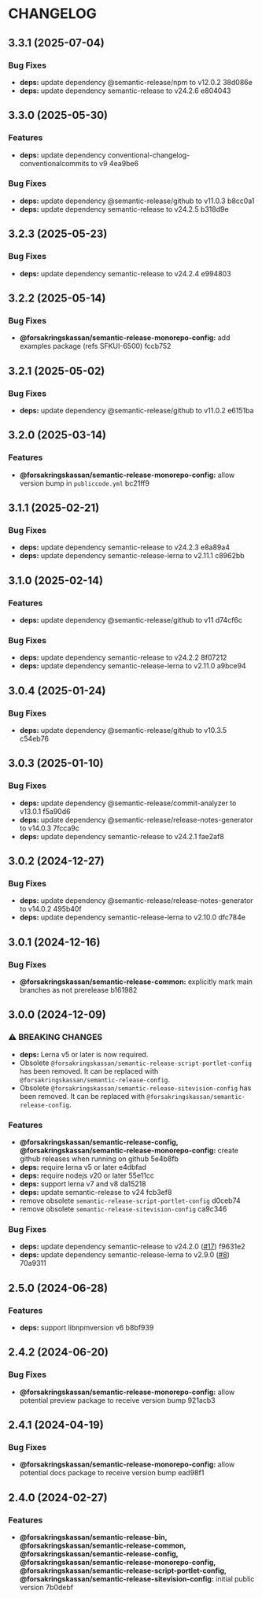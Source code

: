 # CHANGELOG

## 3.3.1 (2025-07-04)

### Bug Fixes

* **deps:** update dependency @semantic-release/npm to v12.0.2 38d086e
* **deps:** update dependency semantic-release to v24.2.6 e804043

## 3.3.0 (2025-05-30)

### Features

* **deps:** update dependency conventional-changelog-conventionalcommits to v9 4ea9be6

### Bug Fixes

* **deps:** update dependency @semantic-release/github to v11.0.3 b8cc0a1
* **deps:** update dependency semantic-release to v24.2.5 b318d9e

## 3.2.3 (2025-05-23)

### Bug Fixes

* **deps:** update dependency semantic-release to v24.2.4 e994803

## 3.2.2 (2025-05-14)

### Bug Fixes

* **@forsakringskassan/semantic-release-monorepo-config:** add examples package (refs SFKUI-6500) fccb752

## 3.2.1 (2025-05-02)

### Bug Fixes

* **deps:** update dependency @semantic-release/github to v11.0.2 e6151ba

## 3.2.0 (2025-03-14)

### Features

* **@forsakringskassan/semantic-release-monorepo-config:** allow version bump in `publiccode.yml` bc21ff9

## 3.1.1 (2025-02-21)

### Bug Fixes

* **deps:** update dependency semantic-release to v24.2.3 e8a89a4
* **deps:** update dependency semantic-release-lerna to v2.11.1 c8962bb

## 3.1.0 (2025-02-14)

### Features

* **deps:** update dependency @semantic-release/github to v11 d74cf6c

### Bug Fixes

* **deps:** update dependency semantic-release to v24.2.2 8f07212
* **deps:** update dependency semantic-release-lerna to v2.11.0 a9bce94

## 3.0.4 (2025-01-24)

### Bug Fixes

* **deps:** update dependency @semantic-release/github to v10.3.5 c54eb76

## 3.0.3 (2025-01-10)

### Bug Fixes

* **deps:** update dependency @semantic-release/commit-analyzer to v13.0.1 f5a90d6
* **deps:** update dependency @semantic-release/release-notes-generator to v14.0.3 7fcca9c
* **deps:** update dependency semantic-release to v24.2.1 fae2af8

## 3.0.2 (2024-12-27)

### Bug Fixes

* **deps:** update dependency @semantic-release/release-notes-generator to v14.0.2 495b40f
* **deps:** update dependency semantic-release-lerna to v2.10.0 dfc784e

## 3.0.1 (2024-12-16)

### Bug Fixes

* **@forsakringskassan/semantic-release-common:** explicitly mark main branches as not prerelease b161982

## 3.0.0 (2024-12-09)

### ⚠ BREAKING CHANGES

* **deps:** Lerna v5 or later is now required.
* Obsolete
`@forsakringskassan/semantic-release-script-portlet-config` has been removed. It can
be replaced with `@forsakringskassan/semantic-release-config`.
* Obsolete
`@forsakringskassan/semantic-release-sitevision-config` has been removed. It can
be replaced with `@forsakringskassan/semantic-release-config`.

### Features

* **@forsakringskassan/semantic-release-config, @forsakringskassan/semantic-release-monorepo-config:** create github releases when running on github 5e4b8fb
* **deps:** require lerna v5 or later e4dbfad
* **deps:** require nodejs v20 or later 55e11cc
* **deps:** support lerna v7 and v8 da15218
* **deps:** update semantic-release to v24 fcb3ef8
* remove obsolete `semantic-release-script-portlet-config` d0ceb74
* remove obsolete `semantic-release-sitevision-config` ca9c346

### Bug Fixes

* **deps:** update dependency semantic-release to v24.2.0 ([#17](undefined/Forsakringskassan/semantic-release-config/issues/17)) f9631e2
* **deps:** update dependency semantic-release-lerna to v2.9.0 ([#8](undefined/Forsakringskassan/semantic-release-config/issues/8)) 70a9311

## 2.5.0 (2024-06-28)


### Features

* **deps:** support libnpmversion v6 b8bf939

## 2.4.2 (2024-06-20)


### Bug Fixes

* **@forsakringskassan/semantic-release-monorepo-config:** allow potential preview package to receive version bump 921acb3

## 2.4.1 (2024-04-19)


### Bug Fixes

* **@forsakringskassan/semantic-release-monorepo-config:** allow potential docs package to receive version bump ead98f1

## 2.4.0 (2024-02-27)


### Features

* **@forsakringskassan/semantic-release-bin, @forsakringskassan/semantic-release-common, @forsakringskassan/semantic-release-config, @forsakringskassan/semantic-release-monorepo-config, @forsakringskassan/semantic-release-script-portlet-config, @forsakringskassan/semantic-release-sitevision-config:** initial public version 7b0debf
